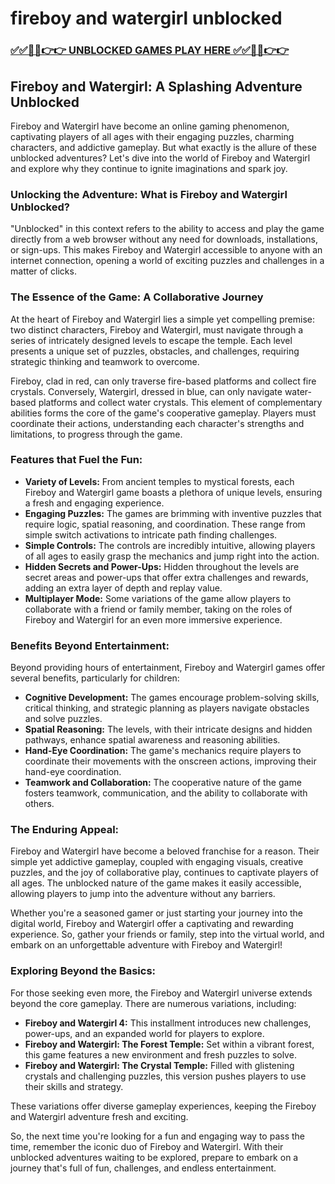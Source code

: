# fireboy and watergirl unblocked

### [✅✅🔴🔴👉👉 UNBLOCKED GAMES PLAY HERE ✅✅🔴🔴👉👉](https://topstoryindia.com)

## Fireboy and Watergirl: A Splashing Adventure Unblocked

Fireboy and Watergirl have become an online gaming phenomenon, captivating players of all ages with their engaging puzzles, charming characters, and addictive gameplay. But what exactly is the allure of these unblocked adventures? Let's dive into the world of Fireboy and Watergirl and explore why they continue to ignite imaginations and spark joy.

### Unlocking the Adventure: What is Fireboy and Watergirl Unblocked?

"Unblocked" in this context refers to the ability to access and play the game directly from a web browser without any need for downloads, installations, or sign-ups. This makes Fireboy and Watergirl accessible to anyone with an internet connection, opening a world of exciting puzzles and challenges in a matter of clicks.

### The Essence of the Game: A Collaborative Journey

At the heart of Fireboy and Watergirl lies a simple yet compelling premise: two distinct characters, Fireboy and Watergirl, must navigate through a series of intricately designed levels to escape the temple. Each level presents a unique set of puzzles, obstacles, and challenges, requiring strategic thinking and teamwork to overcome.

Fireboy, clad in red, can only traverse fire-based platforms and collect fire crystals. Conversely, Watergirl, dressed in blue, can only navigate water-based platforms and collect water crystals. This element of complementary abilities forms the core of the game's cooperative gameplay. Players must coordinate their actions, understanding each character's strengths and limitations, to progress through the game.

### Features that Fuel the Fun:

* **Variety of Levels:** From ancient temples to mystical forests, each Fireboy and Watergirl game boasts a plethora of unique levels, ensuring a fresh and engaging experience.
* **Engaging Puzzles:** The games are brimming with inventive puzzles that require logic, spatial reasoning, and coordination. These range from simple switch activations to intricate path finding challenges.
* **Simple Controls:** The controls are incredibly intuitive, allowing players of all ages to easily grasp the mechanics and jump right into the action.
* **Hidden Secrets and Power-Ups:** Hidden throughout the levels are secret areas and power-ups that offer extra challenges and rewards, adding an extra layer of depth and replay value.
* **Multiplayer Mode:**  Some variations of the game allow players to collaborate with a friend or family member, taking on the roles of Fireboy and Watergirl for an even more immersive experience.

### Benefits Beyond Entertainment:

Beyond providing hours of entertainment, Fireboy and Watergirl games offer several benefits, particularly for children:

* **Cognitive Development:**  The games encourage problem-solving skills, critical thinking, and strategic planning as players navigate obstacles and solve puzzles.
* **Spatial Reasoning:**  The levels, with their intricate designs and hidden pathways, enhance spatial awareness and reasoning abilities.
* **Hand-Eye Coordination:**  The game's mechanics require players to coordinate their movements with the onscreen actions, improving their hand-eye coordination.
* **Teamwork and Collaboration:**  The cooperative nature of the game fosters teamwork, communication, and the ability to collaborate with others.

### The Enduring Appeal:

Fireboy and Watergirl have become a beloved franchise for a reason. Their simple yet addictive gameplay, coupled with engaging visuals, creative puzzles, and the joy of collaborative play, continues to captivate players of all ages. The unblocked nature of the game makes it easily accessible, allowing players to jump into the adventure without any barriers.

Whether you're a seasoned gamer or just starting your journey into the digital world, Fireboy and Watergirl offer a captivating and rewarding experience. So, gather your friends or family, step into the virtual world, and embark on an unforgettable adventure with Fireboy and Watergirl!

### Exploring Beyond the Basics:

For those seeking even more, the Fireboy and Watergirl universe extends beyond the core gameplay. There are numerous variations, including:

* **Fireboy and Watergirl 4:** This installment introduces new challenges, power-ups, and an expanded world for players to explore.
* **Fireboy and Watergirl: The Forest Temple:** Set within a vibrant forest, this game features a new environment and fresh puzzles to solve.
* **Fireboy and Watergirl: The Crystal Temple:** Filled with glistening crystals and challenging puzzles, this version pushes players to use their skills and strategy.

These variations offer diverse gameplay experiences, keeping the Fireboy and Watergirl adventure fresh and exciting. 

So, the next time you're looking for a fun and engaging way to pass the time, remember the iconic duo of Fireboy and Watergirl. With their unblocked adventures waiting to be explored, prepare to embark on a journey that's full of fun, challenges, and endless entertainment.
